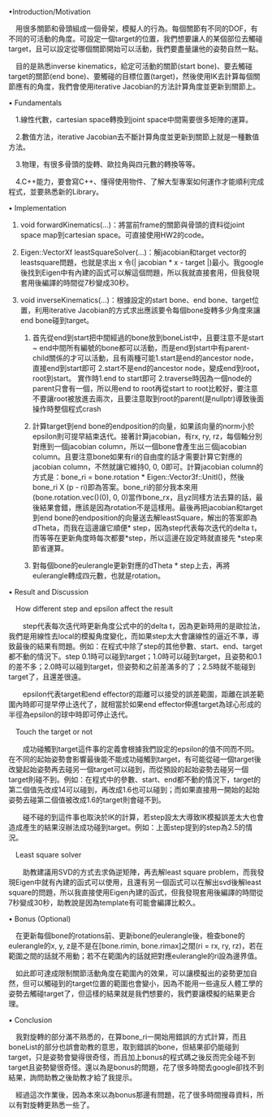 •Introduction/Motivation 

　用很多關節和骨頭組成一個骨架，模擬人的行為。每個關節有不同的DOF，有不同的可活動的角度。可設定一個target的位置，我們想要讓人的某個部位去觸碰target，且可以設定從哪個關節開始可以活動，我們要盡量讓他的姿勢自然一點。

 

　目的是熟悉inverse kinematics，給定可活動的關節(start bone)、要去觸碰target的關節(end bone)、要觸碰的目標位置(target)，然後使用IK去計算每個關節應有的角度，我們會使用iterative Jacobian的方法計算角度並更新到關節上。

 

• Fundamentals 

　1.線性代數，cartesian space轉換到joint space中間需要很多矩陣的運算。

　2.數值方法，iterative Jacobian去不斷計算角度並更新到關節上就是一種數值方法。

　3.物理，有很多骨頭的旋轉、歐拉角與四元數的轉換等等。

　4.C++能力，要會寫C++、懂得使用物件、了解大型專案如何運作才能順利完成程式，並要熟悉新的Library。

 

• Implementation 

1. void forwardKinematics(...)：將當前frame的關節與骨頭的資料從joint space map到cartesian space。可直接使用HW2的code。

2. Eigen::VectorXf leastSquareSolver(...)：解jacobian和target vector的leastsquare問題，也就是求出 x 令(| jacobian * x - target |)最小。我google後找到Eigen中有內建的函式可以解這個問題，所以我就直接套用，但我發現套用後編譯的時間從7秒變成30秒。

3. void inverseKinematics(...)：根據設定的start bone、end bone、target位置，利用iterative Jacobian的方式求出應該要令每個bone旋轉多少角度來讓end bone碰到target。

   1. 首先從end到start把中間經過的bone放到boneList中，且要注意不是start ~ end中間所有編號的bone都可以活動，而是end到start中有parent-child關係的才可以活動，且有兩種可能1.start是end的ancestor node，直接end到start即可 2.start不是end的ancestor node，變成end到root，root到start。
      實作時1.end to start即可 2.traverse時因為一個node的parent只會有一個，所以用end to root再從start to root比較好，要注意不要讓root被放進去兩次，且要注意取到root的parent(是nullptr)導致後面操作時整個程式crash

   2. 計算target到end bone的endposition的向量，如果該向量的norm小於epsilon則可提早結束迭代。接著計算jacobian，有rx, ry, rz，每個軸分別對應到一個jacobian column，所以一個bone會產生出三個jacobian column。且要注意bone如果有ri的自由度的話才需要計算它對應的jacobian column，不然就讓它維持0, 0, 0即可。計算jacobian column的方式是：bone_ri =  bone.rotation * Eigen::Vector3f::UnitI()，然後bone_ri X (p - ri)即為答案。bone_ri的部分我本來用(bone.rotation.vec()(0), 0, 0)當作bone_rx，且yz同樣方法去算的話，最後結果會錯，應該是因為rotation不是這樣用。最後再把jacobian和target到end bone的endposition的向量送去解leastSquare，解出的答案即為dTheta，而我在這邊讓它順便* step，因為step代表每次迭代的delta t，而等等在更新角度時每次都要*step，所以這邊在設定時就直接先 *step來節省運算。

   3. 對每個bone的eulerangle更新對應的dTheta * step上去，再將eulerangle轉成四元數，也就是rotation。

      

• Result and Discussion 

　How different step and epsilon affect the result

　　step代表每次迭代時更新角度公式中的的delta t，因為更新時用的是歐拉法，我們是用線性去local的模擬角度變化，而如果step太大會讓線性的逼近不準，導致最後的結果有問題。例如：在程式中除了step的其他參數、start、end、target都不動的情況下。step 0.1時可以碰到target；1.0時可以碰到target，且姿勢和0.1的差不多；2.0時可以碰到target，但姿勢和之前差滿多的了；2.5時就不能碰到target了，且還差很遠。

　　epsilon代表target和end effector的距離可以接受的誤差範圍，距離在誤差範圍內時即可提早停止迭代了，就相當於如果end effector伸進target為球心形成的半徑為epsilon的球中時即可停止迭代。

　Touch the target or not

　　成功碰觸到target這件事的定義會根據我們設定的epsilon的值不同而不同。在不同的起始姿勢會影響最後能不能成功碰觸到target，有可能從碰一個target後改變起始姿勢再去碰另一個target可以碰到，而從預設的起始姿勢去碰另一個target則碰不到。例如：在程式中的參數、start、end都不動的情況下，target的第二個值先改成14可以碰到，再改成1.6也可以碰到；而如果直接用一開始的起始姿勢去碰第二個值被改成1.6的target則會碰不到。

　　碰不碰的到這件事也取決於IK的計算，若step設太大導致IK模擬誤差太大也會造成產生的結果沒辦法成功碰到target。例如：上面step提到的step為2.5的情況。

　Least square solver

　　助教建議用SVD的方式去求偽逆矩陣，再去解least square problem，而我發現Eigen中就有內建的函式可以使用，且還有另一個函式可以在解出svd後解least square的問題，所以我直接使用Eigen內建的函式，但我發現套用後編譯的時間從7秒變成30秒，助教說是因為template有可能會編譯比較久。

• Bonus (Optional) 

　在更新每個bone的rotations前、更新bone的eulerangle後，檢查bone的eulerangle的x, y, z是不是在[bone.rimin, bone.rimax]之間(ri = rx, ry, rz)，若在範圍之間的話就不用動；若不在範圍內的話就把對應eulerangle的ri設為邊界值。

　如此即可達成限制關節活動角度在範圍內的效果，可以讓模擬出的姿勢更加自然，但可以觸碰到的target位置的範圍也會變小，因為不能用一些違反人體工學的姿勢去觸碰target了，但這樣的結果就是我們想要的，我們要讓模擬的結果更合理。

 

• Conclusion

　我對旋轉的部分滿不熟悉的，在算bone_ri一開始用錯誤的方式計算，而且boneList的部分也誤會助教的意思，取到錯誤的bone，但結果卻仍能碰到target，只是姿勢會變得很奇怪，而且加上bonus的程式碼之後反而完全碰不到target且姿勢變很奇怪。還以為是bonus的問題，花了很多時間去google卻找不到結果，詢問助教之後助教才給了我提示。

　經過這次作業後，因為本來以為bonus那邊有問題，花了很多時間搜尋資料，所以有對旋轉更熟悉一些了。